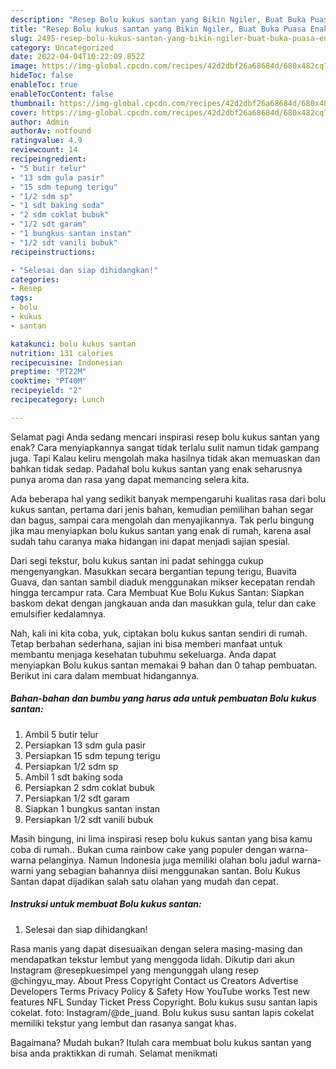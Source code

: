 ```yaml
---
description: "Resep Bolu kukus santan yang Bikin Ngiler, Buat Buka Puasa Enak"
title: "Resep Bolu kukus santan yang Bikin Ngiler, Buat Buka Puasa Enak"
slug: 2495-resep-bolu-kukus-santan-yang-bikin-ngiler-buat-buka-puasa-enak
category: Uncategorized
date: 2022-04-04T10:22:09.852Z
image: https://img-global.cpcdn.com/recipes/42d2dbf26a68684d/680x482cq70/bolu-kukus-santan-foto-resep-utama.jpg
hideToc: false
enableToc: true
enableTocContent: false
thumbnail: https://img-global.cpcdn.com/recipes/42d2dbf26a68684d/680x482cq70/bolu-kukus-santan-foto-resep-utama.jpg
cover: https://img-global.cpcdn.com/recipes/42d2dbf26a68684d/680x482cq70/bolu-kukus-santan-foto-resep-utama.jpg
author: Admin
authorAv: notfound
ratingvalue: 4.9
reviewcount: 14
recipeingredient:
- "5 butir telur"
- "13 sdm gula pasir"
- "15 sdm tepung terigu"
- "1/2 sdm sp"
- "1 sdt baking soda"
- "2 sdm coklat bubuk"
- "1/2 sdt garam"
- "1 bungkus santan instan"
- "1/2 sdt vanili bubuk"
recipeinstructions:

- "Selesai dan siap dihidangkan!"
categories:
- Resep
tags:
- bolu
- kukus
- santan

katakunci: bolu kukus santan 
nutrition: 131 calories
recipecuisine: Indonesian
preptime: "PT22M"
cooktime: "PT40M"
recipeyield: "2"
recipecategory: Lunch

---
```



Selamat pagi Anda sedang mencari inspirasi resep bolu kukus santan yang enak? Cara menyiapkannya sangat tidak terlalu sulit namun tidak gampang juga. Tapi Kalau keliru mengolah maka hasilnya tidak akan memuaskan dan bahkan tidak sedap. Padahal bolu kukus santan yang enak seharusnya punya aroma dan rasa yang dapat memancing selera kita.


Ada beberapa hal yang sedikit banyak mempengaruhi kualitas rasa dari bolu kukus santan, pertama dari jenis bahan, kemudian pemilihan bahan segar dan bagus, sampai cara mengolah dan menyajikannya. Tak perlu bingung jika mau menyiapkan bolu kukus santan yang enak di rumah, karena asal sudah tahu caranya maka hidangan ini dapat menjadi sajian spesial.

Dari segi tekstur, bolu kukus santan ini padat sehingga cukup mengenyangkan. Masukkan secara bergantian tepung terigu, Buavita Guava, dan santan sambil diaduk menggunakan mikser kecepatan rendah hingga tercampur rata. Cara Membuat Kue Bolu Kukus Santan: Siapkan baskom dekat dengan jangkauan anda dan masukkan gula, telur dan cake emulsifier kedalamnya.


Nah, kali ini kita coba, yuk, ciptakan bolu kukus santan sendiri di rumah. Tetap berbahan sederhana, sajian ini bisa memberi manfaat untuk membantu menjaga kesehatan tubuhmu sekeluarga. Anda dapat menyiapkan Bolu kukus santan memakai 9 bahan dan 0 tahap pembuatan. Berikut ini cara dalam membuat hidangannya.

<!--inarticleads1-->

##### Bahan-bahan dan bumbu yang harus ada untuk pembuatan Bolu kukus santan:

1. Ambil 5 butir telur
1. Persiapkan 13 sdm gula pasir
1. Persiapkan 15 sdm tepung terigu
1. Persiapkan 1/2 sdm sp
1. Ambil 1 sdt baking soda
1. Persiapkan 2 sdm coklat bubuk
1. Persiapkan 1/2 sdt garam
1. Siapkan 1 bungkus santan instan
1. Persiapkan 1/2 sdt vanili bubuk


Masih bingung, ini lima inspirasi resep bolu kukus santan yang bisa kamu coba di rumah.. Bukan cuma rainbow cake yang populer dengan warna-warna pelanginya. Namun Indonesia juga memiliki olahan bolu jadul warna-warni yang sebagian bahannya diisi menggunakan santan. Bolu Kukus Santan dapat dijadikan salah satu olahan yang mudah dan cepat. 

<!--inarticleads2-->

##### Instruksi untuk membuat Bolu kukus santan:


1. Selesai dan siap dihidangkan!

Rasa manis yang dapat disesuaikan dengan selera masing-masing dan mendapatkan tekstur lembut yang menggoda lidah. Dikutip dari akun Instagram @resepkuesimpel yang mengunggah ulang resep @chingyu_may. About Press Copyright Contact us Creators Advertise Developers Terms Privacy Policy &amp; Safety How YouTube works Test new features NFL Sunday Ticket Press Copyright. Bolu kukus susu santan lapis cokelat. foto: Instagram/@de_juand. Bolu kukus susu santan lapis cokelat memiliki tekstur yang lembut dan rasanya sangat khas. 

Bagaimana? Mudah bukan? Itulah cara membuat bolu kukus santan yang bisa anda praktikkan di rumah. Selamat menikmati

